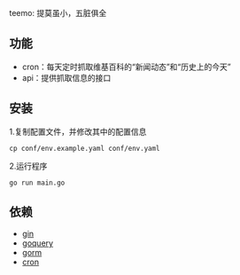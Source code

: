 teemo: 提莫虽小，五脏俱全

## 功能
- cron：每天定时抓取维基百科的“新闻动态”和“历史上的今天”
- api：提供抓取信息的接口

## 安装

1.复制配置文件，并修改其中的配置信息
```
cp conf/env.example.yaml conf/env.yaml
```
2.运行程序
```
go run main.go
```

## 依赖

- [gin](https://github.com/gin-gonic/gin)
- [goquery](https://github.com/PuerkitoBio/goquery)
- [gorm](https://github.com/jinzhu/gorm)
- [cron](https://github.com/robfig/cron)